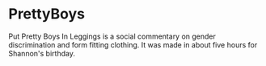 PrettyBoys
==========

Put Pretty Boys In Leggings is a social commentary on gender discrimination and form fitting clothing. It was made in about five hours for Shannon's birthday.
